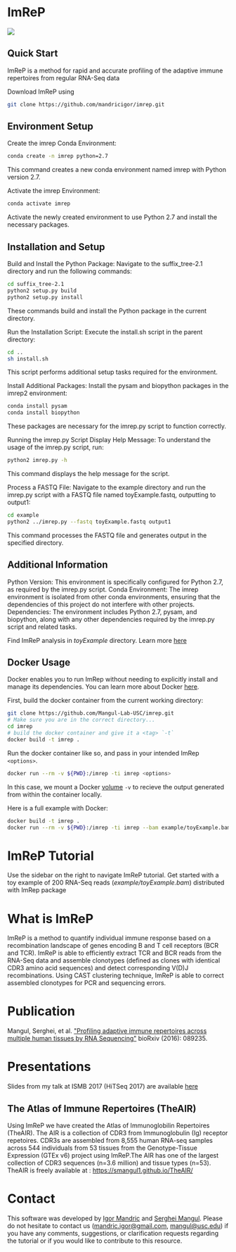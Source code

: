 # ImReP

![](https://github.com/mandricigor/imrep/blob/master/figure_imrep.png)

## Quick Start 
ImReP is a method for rapid and accurate profiling of the adaptive immune repertoires from regular RNA-Seq data
 
Download ImReP using 
```bash
git clone https://github.com/mandricigor/imrep.git
```

## Environment Setup
Create the imrep Conda Environment:
```bash
conda create -n imrep python=2.7
```
This command creates a new conda environment named imrep with Python version 2.7.

Activate the imrep Environment:
```bash
conda activate imrep
```
Activate the newly created environment to use Python 2.7 and install the necessary packages.

## Installation and Setup
Build and Install the Python Package: Navigate to the suffix_tree-2.1 directory and run the following commands:
```bash
cd suffix_tree-2.1
python2 setup.py build
python2 setup.py install
```
These commands build and install the Python package in the current directory.

Run the Installation Script: Execute the install.sh script in the parent directory:
```bash
cd ..
sh install.sh
```
This script performs additional setup tasks required for the environment.

Install Additional Packages: Install the pysam and biopython packages in the imrep2 environment:
```bash
conda install pysam
conda install biopython
```
These packages are necessary for the imrep.py script to function correctly.

Running the imrep.py Script
Display Help Message: To understand the usage of the imrep.py script, run:
```bash
python2 imrep.py -h
```
This command displays the help message for the script.

Process a FASTQ File: Navigate to the example directory and run the imrep.py script with a FASTQ file named toyExample.fastq, outputting to output1:
```bash
cd example
python2 ../imrep.py --fastq toyExample.fastq output1
```
This command processes the FASTQ file and generates output in the specified directory.

## Additional Information
Python Version: This environment is specifically configured for Python 2.7, as required by the imrep.py script.
Conda Environment: The imrep environment is isolated from other conda environments, ensuring that the dependencies of this project do not interfere with other projects.
Dependencies: The environment includes Python 2.7, pysam, and biopython, along with any other dependencies required by the imrep.py script and related tasks.


Find ImReP analysis in _toyExample_ directory. Learn more [here](https://github.com/mandricigor/imrep/wiki/Quick-Start) 


## Docker Usage
Docker enables you to run ImRep without needing to explicitly install and manage its dependencies. You can learn more about Docker [here](https://docs.docker.com/get-started/overview/).

First, build the docker container from the current working directory:
```bash
git clone https://github.com/Mangul-Lab-USC/imrep.git
# Make sure you are in the correct directory...
cd imrep
# build the docker container and give it a <tag> `-t`
docker build -t imrep .
```
Run the docker container like so, and pass in your intended ImRep `<options>`.
```bash
docker run --rm -v ${PWD}:/imrep -ti imrep <options>
```
In this case, we mount a Docker [volume](https://docs.docker.com/storage/volumes/) `-v` to recieve the output generated from within the container locally.

Here is a full example with Docker:
```bash
docker build -t imrep .
docker run --rm -v ${PWD}:/imrep -ti imrep --bam example/toyExample.bam example/toyExample.cdr3
```
# ImReP Tutorial

Use the sidebar on the right to navigate ImReP tutorial. Get started with a toy example of 200 RNA-Seq reads (_example/toyExample.bam_) distributed with ImRep package


# What is ImReP

ImReP is a method to quantify individual immune response based on a recombination landscape of genes encoding B and T cell receptors (BCR and TCR).  ImReP is able to efficiently extract TCR and BCR reads from the RNA-Seq data and assemble clonotypes (defined as clones with identical CDR3 amino acid sequences)  and detect corresponding V(D)J recombinations. Using CAST clustering technique, ImReP is able to correct assembled clonotypes for PCR and sequencing errors.

# Publication

Mangul, Serghei, et al. ["Profiling adaptive immune repertoires across multiple human tissues by RNA Sequencing"](http://www.biorxiv.org/content/early/2017/03/25/089235) bioRxiv (2016): 089235. 

# Presentations

Slides from my talk at ISMB 2017 (HiTSeq 2017) are available [here](https://sergheimangul.files.wordpress.com/2017/07/hitseq_2017_public.pdf)


## The Atlas of Immune Repertoires (TheAIR)

Using ImReP we have created the Atlas of Immunoglobilin Repertoires (TheAIR). The AIR is a collection of CDR3 from Immunoglobulin (Ig) receptor repetoires. CDR3s are assembled from 8,555 human RNA-seq samples across 544 individuals from 53 tissues from the Genotype-Tissue Expression (GTEx v6) project using ImReP.The AIR has one of the largest collection of CDR3 sequences (n=3.6 million) and tissue types (n=53). TheAIR is freely available at : https://smangul1.github.io/TheAIR/


# Contact 

This software was developed by [Igor Mandric](https://github.com/mandricigor) and [Serghei Mangul](https://github.com/Mangul-Lab-USC/). Please do not hesitate to contact us (mandric.igor@gmail.com, mangul@usc.edu) if you have any comments, suggestions, or clarification requests regarding the tutorial or if you would like to contribute to this resource.





